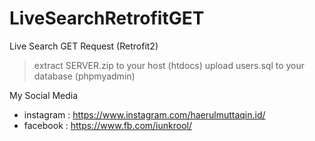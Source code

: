 # LiveSearchRetrofitGET
Live Search GET Request (Retrofit2)

> extract SERVER.zip to your host (htdocs)
> upload users.sql to your database (phpmyadmin)

My Social Media
* instagram : https://www.instagram.com/haerulmuttaqin.id/ 
* facebook : https://www.fb.com/iunkrool/ 
